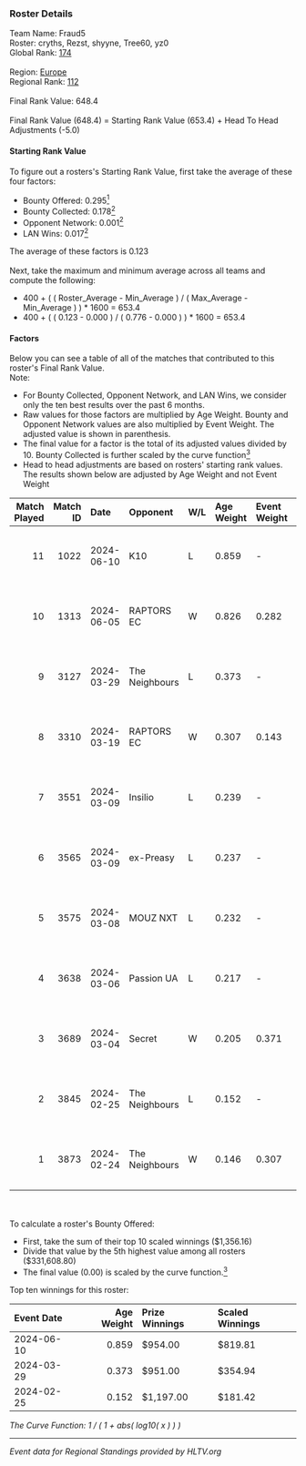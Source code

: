 ### Roster Details<br />
Team Name: Fraud5<br />
Roster: cryths, Rezst, shyyne, Tree60, yz0<br />
Global Rank: [174](../standings_global.md)<br />
<br />
Region: [Europe]( ../standings_europe.md)<br />
Regional Rank: [112]( ../standings_europe.md)<br />
<br />
Final Rank Value:  648.4<br />
<br />
Final Rank Value (648.4) = Starting Rank Value (653.4) + Head To Head Adjustments (-5.0)<br />

#### Starting Rank Value<br />
To figure out a rosters's Starting Rank Value, first take the average of these four factors:<br />
- Bounty Offered: 0.295[<sup>1</sup>](#table2)
- Bounty Collected: 0.178[<sup>2</sup>](#table1)
- Opponent Network: 0.001[<sup>2</sup>](#table1)
- LAN Wins: 0.017[<sup>2</sup>](#table1)

The average of these factors is 0.123<br />
<br />
Next, take the maximum and minimum average across all teams and compute the following:<br />
- 400 + ( ( Roster_Average - Min_Average ) / ( Max_Average - Min_Average ) ) * 1600 = 653.4
- 400 + ( ( 0.123 - 0.000 ) / ( 0.776 - 0.000 ) ) * 1600 = 653.4


#### Factors<br />
Below you can see a table of all of the matches that contributed to this roster's Final Rank Value.<br />
Note:<br />

- For Bounty Collected, Opponent Network, and LAN Wins, we consider only the ten best results over the past 6 months.
- Raw values for those factors are multiplied by Age Weight. Bounty and Opponent Network values are also multiplied by Event Weight. The adjusted value is shown in parenthesis.
- The final value for a factor is the total of its adjusted values divided by 10. Bounty Collected is further scaled by the curve function[<sup>3</sup>](#curveFunction)
- Head to head adjustments are based on rosters' starting rank values. The results shown below are adjusted by Age Weight and not Event Weight
<span id="table1"></span><br />


| Match Played | Match ID | Date       | Opponent       | W/L | Age Weight | Event Weight | Bounty Collected | Opponent Network | LAN Wins  | H2H Adj. | Roster                                |
| -: | -: | :- | :- | :- | :- | :- | :- | :- | :- | -: | :- |
|           11 |     1022 | 2024-06-10 | K10            | L   | 0.859      | -            | -                | -                | -         |   -11.46 | cryths, Rezst, shyyne, Tree60, yz0    |
|           10 |     1313 | 2024-06-05 | RAPTORS EC     | W   | 0.826      | 0.282        | 0.000 (0.000)    | 0.035 (0.008)    | 0 (0.000) |    10.98 | cryths, Rezst, shyyne, Tree60, yz0    |
|            9 |     3127 | 2024-03-29 | The Neighbours | L   | 0.373      | -            | -                | -                | -         |    -4.96 | Kisynergy, Rezst, shyyne, Tree60, yz0 |
|            8 |     3310 | 2024-03-19 | RAPTORS EC     | W   | 0.307      | 0.143        | 0.000 (0.000)    | 0.010 (0.000)    | 0 (0.000) |     2.72 | Kisynergy, Rezst, shyyne, Tree60, yz0 |
|            7 |     3551 | 2024-03-09 | Insilio        | L   | 0.239      | -            | -                | -                | -         |    -1.52 | Rezst, shyyne, SLY, Tree60, yz0       |
|            6 |     3565 | 2024-03-09 | ex-Preasy      | L   | 0.237      | -            | -                | -                | -         |    -2.19 | Rezst, shyyne, SLY, Tree60, yz0       |
|            5 |     3575 | 2024-03-08 | MOUZ NXT       | L   | 0.232      | -            | -                | -                | -         |    -0.73 | Rezst, shyyne, SLY, Tree60, yz0       |
|            4 |     3638 | 2024-03-06 | Passion UA     | L   | 0.217      | -            | -                | -                | -         |    -0.55 | Rezst, shyyne, SLY, Tree60, yz0       |
|            3 |     3689 | 2024-03-04 | Secret         | W   | 0.205      | 0.371        | 0.000 (0.000)    | 0.061 (0.005)    | 0 (0.000) |     2.26 | Rezst, shyyne, SLY, Tree60, yz0       |
|            2 |     3845 | 2024-02-25 | The Neighbours | L   | 0.152      | -            | -                | -                | -         |    -2.12 | Rezst, shyyne, SLY, Tree60, yz0       |
|            1 |     3873 | 2024-02-24 | The Neighbours | W   | 0.146      | 0.307        | 0.003 (0.000)    | 0.037 (0.002)    | 1 (0.146) |     2.56 | Rezst, shyyne, SLY, Tree60, yz0       |

<br />
<span id="table2"></span><br />
To calculate a roster's Bounty Offered:<br />

- First, take the sum of their top 10 scaled winnings ($1,356.16)
- Divide that value by the 5th highest value among all rosters ($331,608.80)
- The final value (0.00) is scaled by the curve function.[<sup>3</sup>](#curveFunction)

Top ten winnings for this roster:<br />

| Event Date | Age Weight | Prize Winnings | Scaled Winnings |
| :- | -: | :- | :- |
| 2024-06-10 |      0.859 | $954.00        | $819.81         |
| 2024-03-29 |      0.373 | $951.00        | $354.94         |
| 2024-02-25 |      0.152 | $1,197.00      | $181.42         |


<span id="curveFunction"></span>_The Curve Function: 1 / ( 1 + abs( log10( x ) ) )_<br />

---
_Event data for Regional Standings provided by HLTV.org_<br />
